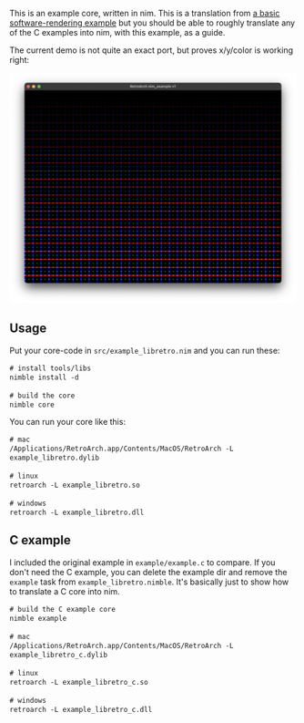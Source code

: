 This is an example core, written in nim. This is a translation from [a basic software-rendering example](https://github.com/libretro/libretro-samples/tree/master/video/software/rendering) but you should be able to roughly translate any of the C examples into nim, with this example, as a guide.

The current demo is not quite an exact port, but proves x/y/color is working right:

![screenshot](screen.png)

## Usage

Put your core-code in `src/example_libretro.nim` and you can run these:

```
# install tools/libs
nimble install -d

# build the core
nimble core
```

You can run your core like this:

```
# mac
/Applications/RetroArch.app/Contents/MacOS/RetroArch -L example_libretro.dylib

# linux
retroarch -L example_libretro.so

# windows
retroarch -L example_libretro.dll
```

## C example

I included the original example in `example/example.c` to compare. If you don't need the C example, you can delete the example dir and remove the `example` task from `example_libretro.nimble`. It's basically just to show how to translate a C core into nim.

```
# build the C example core
nimble example

# mac
/Applications/RetroArch.app/Contents/MacOS/RetroArch -L example_libretro_c.dylib

# linux
retroarch -L example_libretro_c.so

# windows
retroarch -L example_libretro_c.dll
```
